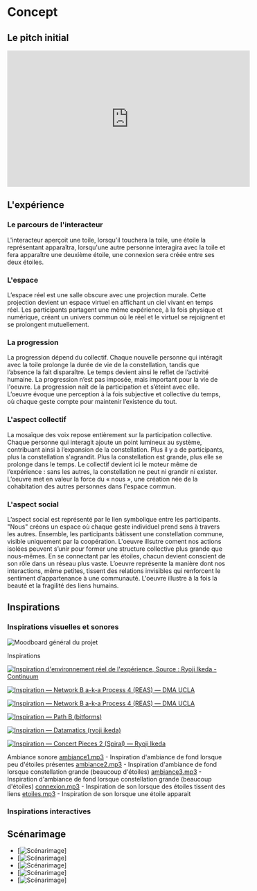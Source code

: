 # Concept

## Le pitch initial

<!-- Inclure la vidéo du PowerPoint intial -->

<!-- Méthode 1 -->
<iframe width="560" height="315"
  src="https://www.youtube.com/embed/-4Wobe5UB5M"
  title="YouTube video"
  frameborder="0"
  allowfullscreen>
</iframe>

<!-- Méthode 2, plug legit -->
<!-- 
[![Description de la vidéo](http://img.youtube.com/vi/ABWCq8j8qys/0.jpg)](http://www.youtube.com/watch?v=ABWCq8j8qys)
-->

<!-- Méthode 3 (vidéo local) -->
<!-- 
 ![Description de la vidéo](/media/ipsum_020.mp4)
-->

## L'expérience

### Le parcours de l'interacteur

L'interacteur aperçoit une toile, lorsqu'il touchera la toile, une étoile la représentant apparaîtra, lorsqu'une autre personne interagira avec la toile et fera apparaître une deuxième étoile, une connexion sera créée entre ses deux étoiles.



<!-- 
Comportement de l’interacteur
Qu'est-ce que fait l'interacteur?
un résumé du parcours de l'interacteur du début à la fin de son expérience - qu'est-ce qu'il fait, qu'est-ce qu'il manipule, etc
-->

### L'espace

L’espace réel est une salle obscure avec une projection murale. Cette projection devient un espace virtuel en affichant un ciel vivant en temps réel. Les participants partagent une même expérience, à la fois physique et numérique, créant un univers commun où le réel et le virtuel se rejoignent et se prolongent mutuellement.


<!-- 
description de l'espace réel et virtuel du projet et comment l'espace réel est transposé, transorté ou prolongé dans le virtuel et inversement 
-->

### La progression

La progression dépend du collectif. Chaque nouvelle personne qui intéragit avec la toile prolonge la durée de vie de la constellation, tandis que l’absence la fait disparaître. Le temps devient ainsi le reflet de l’activité humaine. La progression n’est pas imposée, mais important pour la vie de l'oeuvre. La progression naît de la participation et s’éteint avec elle. L’oeuvre évoque une perception à la fois subjective et collective du temps, où chaque geste compte pour maintenir l’existence du tout.

### L'aspect collectif

<!-- 
comment votre idée de projet correspond au thème du COLLECTIF 
Plus il y a de personnes qui peuvent interagir simultanément est un critère important ! 

Un collectif désigne l'ensemble de personnes ou d'entités qui s'unissent de manière concertée pour poursuivre un objectif commun, en coopérant et en collaborant pour atteindre des buts qui seraient difficiles à réaliser individuellement.
 Il peut s'agir d'une réunion informelle ou contractuelle, temporaire ou durable, constituée autour d'une cause, d'une action ou d'un projet, qu'il soit artistique, politique, professionnel, moral ou cultuel.
 Ce groupe, souvent considéré comme une entité à vocation communautaire, fonctionne sous le pilotage de ses membres et repose sur une volonté partagée de développer des solidarités.
-->
La mosaïque des voix repose entièrement sur la participation collective. Chaque personne qui interagit ajoute un point lumineux au système, contribuant ainsi à l’expansion de la constellation. Plus il y a de participants, plus la constellation s'agrandit. Plus la constellation est grande, plus elle se prolonge dans le temps. Le collectif devient ici le moteur même de l’expérience : sans les autres, la constellation ne peut ni grandir ni exister. L’oeuvre met en valeur la force du « nous », une création née de la cohabitation des autres personnes dans l'espace commun.

### L'aspect social

<!-- 
comment votre idée de projet correspond au thème du SOCIAL 

Le terme « social » désigne ce qui concerne la vie en société, c’est-à-dire les relations entre les individus au sein d’un groupe organisé, ainsi que les structures, normes et institutions qui en découlent.
 Il peut s’appliquer à des aspects variés, comme la vie sociale, les groupes sociaux, les classes sociales, les rapports de production, ou encore les politiques visant à améliorer les conditions de vie des individus.
 En sciences sociales, le social englobe l’étude des phénomènes collectifs, des interactions humaines, des normes sociales et des dynamiques de pouvoir au sein de la société.
 L’adjectif peut aussi qualifier des animaux ou des plantes vivant en communauté selon des règles strictes, comme les insectes sociaux (fourmis, abeilles) ou certaines espèces végétales formant des colonies denses.
-->
L’aspect social est représenté par le lien symbolique entre les participants. "Nous" créons un espace où chaque geste individuel prend sens à travers les autres. Ensemble, les participants bâtissent une constellation commune, visible uniquement par la coopération. L'oeuvre illsutre coment nos actions isolées peuvent s’unir pour former une structure collective plus grande que nous-mêmes. En se connectant par les étoiles, chacun devient conscient de son rôle dans un réseau plus vaste. L’oeuvre représente la manière dont nos interactions, même petites, tissent des relations invisibles qui renforcent le sentiment d’appartenance à une communauté. L'oeuvre illustre à la fois la beauté et la fragilité des liens humains.

## Inspirations

### Inspirations visuelles et sonores

![Moodboard général du projet]( moodboard1.webp)

<!-- Inclure le moodboard avec référenes pour chacune des sources-->

Inspirations

[![Inspiration d'environnement réel de l'expérience, Source : Ryoji Ikeda - Continuum](moodboard2.webp)](https://www.emptymirrorbooks.com/visual-art/ryoji-ikeda-continuum)

[![Inspiration — Network B a-k-a Process 4 (REAS) — DMA UCLA](moodboard3.webp)](https://gallery.dma.ucla.edu/filter/software/reas/Network-B-a-k-a-Process-4-Installation-3)

[![Inspiration — Network B a-k-a Process 4 (REAS) — DMA UCLA](moodboard4.webp)](https://gallery.dma.ucla.edu/filter/software/reas/Network-B-a-k-a-Process-4-Installation-3)

[![Inspiration — Path B (bitforms)](moodboard5.webp)](https://www.bitforms.art/artwork/path-b)

[![Inspiration — Datamatics (ryoji ikeda)](moodboard6.webp)](https://www.ryojiikeda.com/project/datamatics/)

[![Inspiration — Concert Pieces 2 (Spiral) — Ryoji Ikeda](moodboard7.webp)](https://www.spiral.co.jp/topics/ryoji-ikeda-concert-pieces-2)


Ambiance sonore
[ambiance1.mp3](ambiance1.mp3) - Inspiration d'ambiance de fond lorsque peu d'étoiles présentes
[ambiance2.mp3](ambiance2.mp3) - Inspiration d'ambiance de fond lorsque constellation grande (beaucoup d'étoiles)
[ambiance3.mp3](ambiance3.mp3) - Inspiration d'ambiance de fond lorsque constellation grande (beaucoup d'étoiles)
[connexion.mp3](connexion.mp3) - Inspiration de son lorsque des étoiles tissent des liens
[etoiles.mp3](etoiles.mp3) - Inspiration de son lorsque une étoile apparait

<!--
Images inspirantes
Représentations visuelles de l'ambiance recherchée, que ce soit à travers des photographies, des illustrations, ou des œuvres existantes.

Palette de couleurs
Choix de couleurs qui influenceront l’éclairage, les médias projetés, ou l’interface visuelle.

Références multimédia
Vidéos, musiques ou sons, séquences animées qui capturent l’énergie ou la tonalité souhaitée pour l'installation.

Textures et matériaux
Échantillons ou représentations de matériaux tangibles qui seront utilisés dans l'installation (écrans, surfaces tactiles, objets physiques interactifs).

Ambiance sonore et lumineuse
Inspirations relatives à la scénarisation de la lumière et du son, qui seront des éléments interactifs clés dans l’expérience utilisateur.
-->


### Inspirations interactives

<!-- Inclure des liens et une ligne sur pourquoi -->


## Scénarimage

* [![Scénarimage]( scenarimage1.webp)]
* [![Scénarimage]( scenarimage2.webp)]
* [![Scénarimage]( scenarimage3.webp)]
* [![Scénarimage]( scenarimage4.webp)]
* [![Scénarimage]( scenarimage5.webp)]

<!-- Pour chaque étape/scène : une image avec du texte descriptif et une explication de la transition -->

<!--
Éléments du scénarimage
Séquence visuelle
Chaque scène ou séquence du scénarimage doit être clairement illustrée, montrant les éléments visuels qui seront projetés ou affichés. Cette séquence visuelle peut inclure des captures d'écran, des croquis ou des rendus 3D, en fonction des besoins du projet.

Points d'interaction
Le scénarimage dans un cadre interactif inclut les moments où l'utilisateur interagit avec l'installation. Ces points d’interaction doivent être représentés graphiquement pour indiquer comment et quand l’utilisateur influencera la progression du récit ou des effets visuels et sonores.

Évolution du récit
Comme pour le scénario narratif, le scénarimage doit montrer la progression de l’histoire ou de l’expérience au fil des interactions. Il permet de visualiser comment l’installation évolue en fonction des actions de l'utilisateur, avec des embranchements possibles selon ses choix.

Retour visuel et sensoriel
Le scénarimage doit inclure des annotations ou des visuels montrant les réponses visuelles, sonores ou tactiles à chaque interaction. Cela peut inclure des changements d’éclairage, des transitions vidéo, ou des effets sonores qui réagissent aux actions de l’utilisateur.
-->
